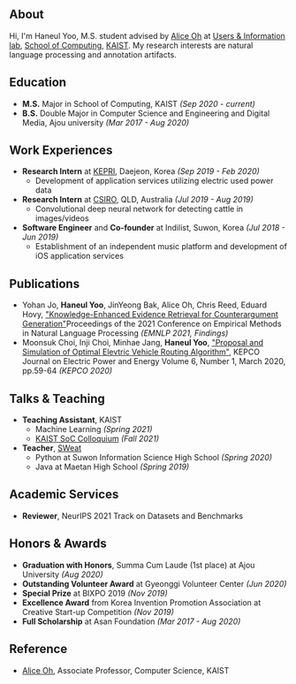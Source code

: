## About
Hi, I'm Haneul Yoo, M.S. student advised by [Alice Oh](https://aliceoh9.github.io/) at [Users & Information lab](http://uilab.kr/), [School of Computing](https://cs.kaist.ac.kr/), [KAIST](https://www.kaist.ac.kr/).
My research interests are natural language processing and annotation artifacts.

## Education
- **M.S.** Major in School of Computing, KAIST _(Sep 2020 - current)_
- **B.S.** Double Major in Computer Science and Engineering and Digital Media, Ajou university _(Mar 2017 - Aug 2020)_

## Work Experiences
- **Research Intern** at [KEPRI](https://www.kepri.re.kr:20808/), Daejeon, Korea _(Sep 2019 - Feb 2020)_
  - Development of application services utilizing electric used power data
- **Research Intern** at [CSIRO](https://www.csiro.au/), QLD, Australia _(Jul 2019 - Aug 2019)_
  - Convolutional deep neural network for detecting cattle in images/videos
- **Software Engineer** and **Co-founder** at Indilist, Suwon, Korea _(Jul 2018 - Jun 2019)_
  - Establishment of an independent music platform and development of iOS application services

<!-- ## Publication
- [**Knowledge-Enhanced Evidence Retrieval for Counterargument Generation**](https://arxiv.org/abs/2109.09057)
<br>Yohan Jo, **Haneul Yoo**, JinYeong Bak, Alice Oh, Chris Reed, Eduard Hovy
<br>Proceedings of the 2021 Conference on Empirical Methods in Natural Language Processing _(EMNLP 2021, Findings)_
- **Proposal and Simulation of Optimal Elevtric Vehicle Routing Algorithm**
<br>Moonsuk Choi, Inji Choi, Minhae Jang, **Haneul Yoo**
<br>KEPCO Journal on Electric Power and Energy Volume 6, Number 1, March 2020, pp.59-64 _(KEPCO 2020)_ -->

## Publications
- Yohan Jo, **Haneul Yoo**, JinYeong Bak, Alice Oh, Chris Reed, Eduard Hovy, ["Knowledge-Enhanced Evidence Retrieval for Counterargument Generation"](https://arxiv.org/abs/2109.09057)Proceedings of the 2021 Conference on Empirical Methods in Natural Language Processing _(EMNLP 2021, Findings)_
- Moonsuk Choi, Inji Choi, Minhae Jang, **Haneul Yoo**, ["Proposal and Simulation of Optimal Elevtric Vehicle Routing Algorithm"](http://dx.doi.org/10.18770/KEPCO.2020.06.01.059), KEPCO Journal on Electric Power and Energy Volume 6, Number 1, March 2020, pp.59-64 _(KEPCO 2020)_

## Talks & Teaching
- **Teaching Assistant**, KAIST
  - Machine Learning _(Spring 2021)_
  - [KAIST SoC Colloquium](https://cs.kaist.ac.kr/colloquium/) _(Fall 2021)_
- **Teacher**, [SWeat](https://www.facebook.com/SW.Education.And.Tutoring/)
  - Python at Suwon Information Science High School _(Spring 2020)_
  - Java at Maetan High School _(Spring 2019)_

## Academic Services
- **Reviewer**, NeurIPS 2021 Track on Datasets and Benchmarks

## Honors & Awards
- **Graduation with Honors**, Summa Cum Laude (1st place) at Ajou University _(Aug 2020)_
- **Outstanding Volunteer Award** at Gyeonggi Volunteer Center _(Jun 2020)_
- **Special Prize** at BIXPO 2019 _(Nov 2019)_
- **Excellence Award** from Korea Invention Promotion Association at Creative Start-up Competition _(Nov 2019)_
- **Full Scholarship** at Asan Foundation _(Mar 2017 - Aug 2020)_

## Reference
- [Alice Oh](https://aliceoh9.github.io/), Associate Professor, Computer Science, KAIST

